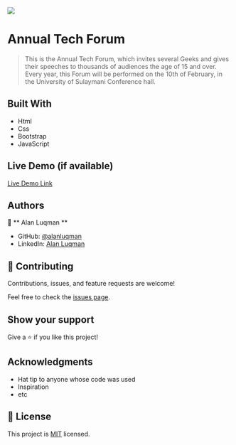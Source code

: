 ![](https://img.shields.io/badge/Microverse-blueviolet)

# Annual Tech Forum

> This is the Annual Tech Forum, which invites several Geeks and gives their speeches to thousands of audiences the age of 15 and over. Every year, this Forum will be performed on the 10th of February, in the University of Sulaymani Conference hall.


## Built With

- Html
- Css
- Bootstrap
- JavaScript

## Live Demo (if available)

[Live Demo Link](https://livedemo.com)


## Authors

👤 ** Alan Luqman **

- GitHub: [@alanluqman](https://github.com/alanluqman)
- LinkedIn: [Alan Luqman](https://linkedin.com/in/alan-luqman-61623b17a)


## 🤝 Contributing

Contributions, issues, and feature requests are welcome!

Feel free to check the [issues page](../../issues/).

## Show your support

Give a ⭐️ if you like this project!

## Acknowledgments

- Hat tip to anyone whose code was used
- Inspiration
- etc

## 📝 License

This project is [MIT](./MIT.md) licensed.
